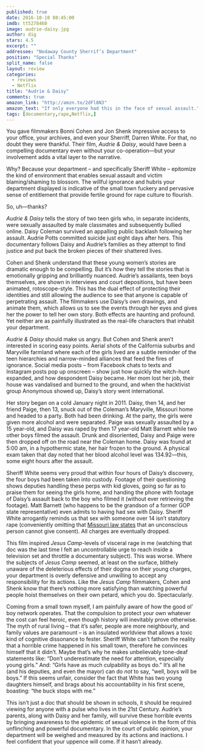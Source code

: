 ```yaml
---
published: true
date: 2016-10-10 08:45:00
imdb: tt5278460
image: audrie-daisy.jpg
author: dig
stars: 4.5
excerpt: ""
addressee: "Nodaway County Sherrif’s Department"
position: "Special Thanks"
split_name: false
layout: review
categories: 
  - reviews
  - Netflix
title: "Audrie & Daisy"
comments: true
amazon_link: "http://amzn.to/2dFl8N3"
amazon_text: "If only everyone had this in the face of sexual assault."
tags: [documentary,rape,Netflix,]
---
```

You gave filmmakers Bonni Cohen and Jon Shenk impressive access to your office, your archives, and even your Sherriff, Darren White. For that, no doubt they were thankful. Their film, _Audrie & Daisy_, would have been a compelling documentary even without your co-operation—but your involvement adds a vital layer to the narrative. 

Why? Because your department – and specifically Sheriff White – epitomize the kind of environment that enables sexual assault and victim blaming/shaming to blossom. The willful ignorance and hubris your department displayed is indicative of the small town fuckery and pervasive sense of entitlement that provide fertile ground for rape culture to flourish.

So, uh—thanks?

_Audrie & Daisy_ tells the story of two teen girls who, in separate incidents, were sexually assaulted by male classmates and subsequently bullied online. Daisy Coleman survived an appalling public backlash following her assault. Audrie Potts committed suicide just eight days after hers. This documentary follows Daisy and Audrie’s families as they attempt to find justice and put back the broken pieces of their shattered lives.

Cohen and Shenk understand that these young women’s stories are dramatic enough to be compelling. But it’s _how_ they tell the stories that is emotionally gripping and brilliantly nuanced. Audrie’s assailants, teen boys themselves, are shown in interviews and court depositions, but have been animated, rotoscope-style. This has the dual effect of protecting their identities and still allowing the audience to see that anyone is capable of perpetrating assault. The filmmakers use Daisy’s own drawings, and animate them, which allows us to see the events through her eyes and gives her the power to tell her own story. Both effects are haunting and profound. Yet neither are as painfully illustrated as the real-life characters that inhabit your department.

_Audrie  & Daisy_ should make us angry. But Cohen and Shenk aren’t interested in scoring easy points. Aerial shots of the California suburbs and Maryville farmland where each of the girls lived are a subtle reminder of the teen hierarchies and narrow-minded alliances that feed the fires of ignorance. Social media posts – from Facebook chats to texts and Instagram posts pop up onscreen – show just how quickly the witch-hunt expanded, and how despondent Daisy became. Her mom lost her job, their house was vandalised and burned to the ground, and when the hacktivist group Anonymous showed up, Daisy’s story went international. 

Her story began on a cold January night in 2011. Daisy, then 14, and her friend Paige, then 13, snuck out of the Coleman’s Maryville, Missouri home and headed to a party. Both had been drinking. At the party, the girls were given more alcohol and were separated. Paige was sexually assaulted by a 15 year-old, and Daisy was raped by then 17 year-old Matt Barnett while two other boys filmed the assault. Drunk and disoriented, Daisy and Paige were then dropped off on the road near the Coleman home. Daisy was found at 5:00 am, in a hypothermic state, her hair frozen to the ground. A physical exam taken that day noted that her blood alcohol level was 134.92—this, some eight hours after the assault.

Sheriff White seems very proud that within four hours of Daisy’s discovery, the four boys had been taken into custody. Footage of their questioning shows deputies handling these perps with kid gloves, going so far as to praise them for seeing the girls home, and handing the phone with footage of Daisy’s assault back to the boy who filmed it (without ever retrieving the footage). Matt Barnett (who happens to be the grandson of a former GOP state representative) even admits to having had sex with Daisy. Sheriff White arrogantly reminds us that sex with someone over 14 isn’t statutory rape (conveniently omitting that [Missouri law states]() that an unconscious person cannot give consent). All charges are eventually dropped.

This film inspired _Jesus Camp_-levels of visceral rage in me (watching that doc was the last time I felt an uncontrollable urge to reach inside a television set and throttle a documentary subject). This was worse. Where the subjects of _Jesus Camp_ seemed, at least on the surface, blithely unaware of the deleterious effects of their dogma on their young charges, your department is overly defensive and unwilling to accept any responsibility for its actions. Like the _Jesus Camp_ filmmakers, Cohen and Shenk know that there’s nothing more satisfying than watching powerful people hoist themselves on their own petard, which you do. Spectacularly.

Coming from a small town myself, I am painfully aware of how the good ol’ boy network operates. That the compulsion to protect your own whatever the cost can feel heroic, even though history will inevitably prove otherwise. The myth of rural living – that it’s safer, people are more neighbourly, and family values are paramount –   is an insulated worldview that allows a toxic kind of cognitive dissonance to fester. Sheriff White can’t fathom the reality that a horrible crime happened in his small town, therefore he convinces himself that it didn’t. Maybe that’s why he makes unbelievably tone-deaf statements like: “Don’t underestimate the need for attention, especially young girls.” And: “Girls have as much culpability as boys do.” It’s all he (and his deputies, and even the mayor) can do _not_ to say, “well, boys will be boys.” If this seems unfair, consider the fact that White has two young daughters himself, and brags about his accountability in his first scene, boasting: “the buck stops with me.”

This isn’t just a doc that should be shown in schools, it should be required viewing for anyone with a pulse who lives in the 21st Century.  Audrie’s parents, along with Daisy and her family, will survive these horrible events by bringing awareness to the epidemic of sexual violence in the form of this unflinching and powerful documentary. In the court of public opinion, your department will be weighed and measured by its actions and inactions. I feel confident that your uppence will come. If it hasn’t already. 